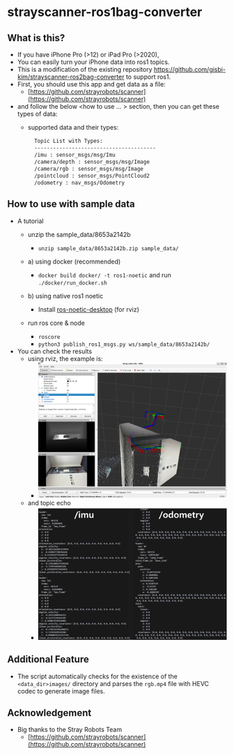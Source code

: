 # strayscanner-ros1bag-converter

## What is this?
- If you have iPhone Pro (>12) or iPad Pro (>2020), 
- You can easily turn your iPhone data into ros1 topics.
- This is a modification of the existing repository https://github.com/gisbi-kim/strayscanner-ros2bag-converter to support ros1.
- First, you should use this app and get data as a file: 
    - [https://github.com/strayrobots/scanner](https://github.com/strayrobots/scanner)
- and follow the below <how to use ... > section, then you can get these types of data:
    - supported data and their types:

            Topic List with Types:
            ---------------------------------------
            /imu : sensor_msgs/msg/Imu
            /camera/depth : sensor_msgs/msg/Image
            /camera/rgb : sensor_msgs/msg/Image
            /pointcloud : sensor_msgs/PointCloud2
            /odometry : nav_msgs/Odometry

## How to use with sample data 
- A tutorial 
    - unzip the sample_data/8653a2142b
        - `unzip sample_data/8653a2142b.zip sample_data/`
    
    - a) using docker (recommended)
        - `docker build docker/ -t ros1-noetic` and run `./docker/run_docker.sh`
    - b) using native ros1 noetic
        - Install [ros-noetic-desktop](https://wiki.ros.org/noetic/Installation/Ubuntu) (for rviz) 
    - run ros core & node
        - `roscore`
        - `python3 publish_ros1_msgs.py ws/sample_data/8653a2142b/`
- You can check the results 
    - using rviz, the example is: 
        - ![example1](docs/rviz1_example.png)
    - and topic echo 
        - ![example2](docs/topic_echo.png)

## Additional Feature
- The script automatically checks for the existence of the `<data_dir>images/` directory and parses the `rgb.mp4` file with HEVC codec to generate image files.

## Acknowledgement 
- Big thanks to the Stray Robots Team
    - [https://github.com/strayrobots/scanner](https://github.com/strayrobots/scanner)
